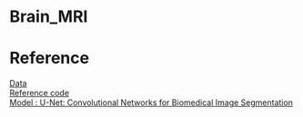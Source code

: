# Brain_MRI

# Reference
<a href="https://www.kaggle.com/mateuszbuda/lgg-mri-segmentation "> Data </a> </br>
<a href="https://www.kaggle.com/monkira/brain-mri-segmentation-using-unet-keras "> Reference code </a> </br>
<a href="https://arxiv.org/abs/1505.04597">Model : U-Net: Convolutional Networks for Biomedical Image Segmentation</a>

